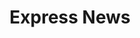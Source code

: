 ---
title: "Express News"
url: /vancouver/express-news-southwest-marine-drive/
shop: convenience
---